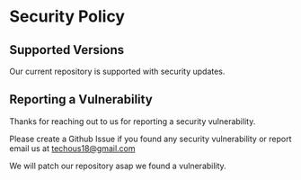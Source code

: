 # Security Policy

## Supported Versions

Our current repository is supported with security updates.

## Reporting a Vulnerability

Thanks for reaching out to us for reporting a security vulnerability.

Please create a Github Issue if you found any security vulnerability or report email us at techous18@gmail.com

We will patch our repository asap we found a vulnerability.
